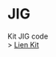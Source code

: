 # JIG
Kit JIG code
<br>>
[Lien Kit](https://www.epfl.ch/campus/associations/list/robopoly/index-fr-html/kit-jig/?preview_id=2224&preview_nonce=3bd4d80a75&preview=true)
